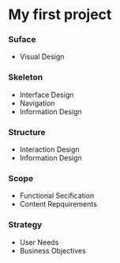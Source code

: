# My first project

### Suface
* Visual Design
### Skeleton
* Interface Design
* Navigation
* Information Design
### Structure
* Interaction Design
* Information Design
### Scope
* Functional Secification
* Content Repquirements
### Strategy
* User Needs 
* Business Objectives